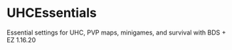 # UHCEssentials
Essential settings for UHC, PVP maps, minigames, and survival with BDS + EZ 1.16.20
